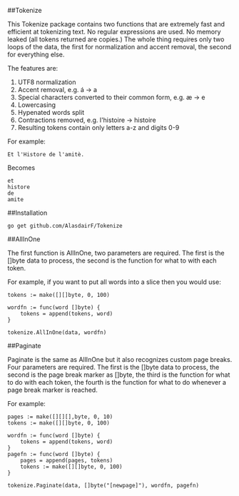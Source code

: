 ##Tokenize

This Tokenize package contains two functions that are extremely fast and efficient at tokenizing text. No regular expressions are used. No memory leaked (all tokens returned are copies.) The whole thing requires only two loops of the data, the first for normalization and accent removal, the second for everything else.

The features are:

 1. UTF8 normalization
 2. Accent removal, e.g. á -> a
 3. Special characters converted to their common form, e.g. æ -> e
 4. Lowercasing
 5. Hypenated words split
 6. Contractions removed, e.g. l'histoire -> histoire
 7. Resulting tokens contain only letters a-z and digits 0-9

For example:

    Et l'Histore de l'amitè.
	
Becomes

    et
    histore
    de
    amite

##Installation

    go get github.com/AlasdairF/Tokenize

##AllInOne

The first function is AllInOne, two parameters are required. The first is the []byte data to process, the second is the function for what to with each token.

For example, if you want to put all words into a slice then you would use:

    tokens := make([][]byte, 0, 100)
    
    wordfn := func(word []byte) {
    	tokens = append(tokens, word)
    }
    
    tokenize.AllInOne(data, wordfn)

##Paginate

Paginate is the same as AllInOne but it also recognizes custom page breaks. Four parameters are required. The first is the []byte data to process, the second is the page break marker as []byte, the third is the function for what to do with each token, the fourth is the function for what to do whenever a page break marker is reached.

For example:

    pages := make([][][],byte, 0, 10)
    tokens := make([][]byte, 0, 100)
	
	wordfn := func(word []byte) {
    	tokens = append(tokens, word)
    }
	pagefn := func(word []byte) {
		pages = append(pages, tokens)
    	tokens := make([][]byte, 0, 100)
    }
    
    tokenize.Paginate(data, []byte("[newpage]"), wordfn, pagefn)
